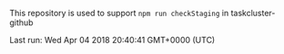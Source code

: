 This repository is used to support `npm run checkStaging` in taskcluster-github

Last run: Wed Apr 04 2018 20:40:41 GMT+0000 (UTC)